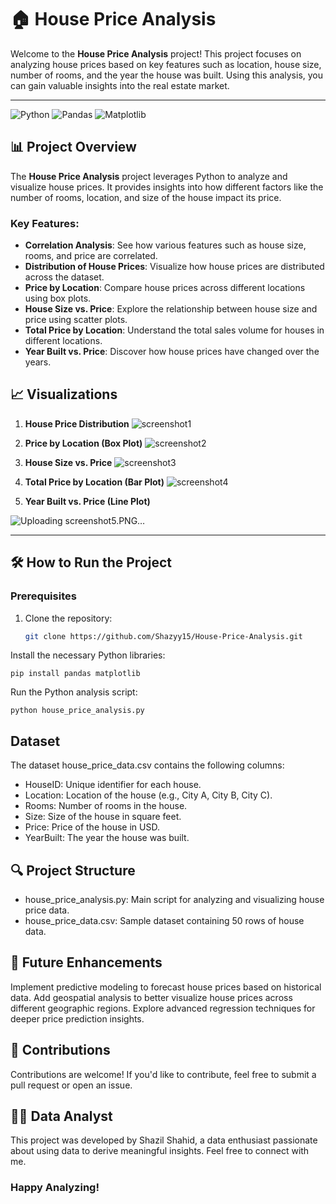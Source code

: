 # 🏠 House Price Analysis

Welcome to the **House Price Analysis** project! This project focuses on analyzing house prices based on key features such as location, house size, number of rooms, and the year the house was built. Using this analysis, you can gain valuable insights into the real estate market.

---

![Python](https://img.shields.io/badge/Python-Data%20Analysis-blue.svg)
![Pandas](https://img.shields.io/badge/Pandas-Data%20Manipulation-green.svg)
![Matplotlib](https://img.shields.io/badge/Matplotlib-Data%20Visualization-orange.svg)

## 📊 Project Overview

The **House Price Analysis** project leverages Python to analyze and visualize house prices. It provides insights into how different factors like the number of rooms, location, and size of the house impact its price.

### Key Features:

- **Correlation Analysis**: See how various features such as house size, rooms, and price are correlated.
- **Distribution of House Prices**: Visualize how house prices are distributed across the dataset.
- **Price by Location**: Compare house prices across different locations using box plots.
- **House Size vs. Price**: Explore the relationship between house size and price using scatter plots.
- **Total Price by Location**: Understand the total sales volume for houses in different locations.
- **Year Built vs. Price**: Discover how house prices have changed over the years.

## 📈 Visualizations

1. **House Price Distribution**
   ![screenshot1](https://github.com/user-attachments/assets/22ed0c63-7276-43ab-a496-2ba5d9438585)


2. **Price by Location (Box Plot)**
   ![screenshot2](https://github.com/user-attachments/assets/e9f0992c-62e9-4a0d-ade8-0b08cfce76b4)


3. **House Size vs. Price**
   ![screenshot3](https://github.com/user-attachments/assets/2e703541-6f63-47c4-910b-42d44daf0a9a)


4. **Total Price by Location (Bar Plot)**
   ![screenshot4](https://github.com/user-attachments/assets/7ef2fb4b-04c4-4718-b69a-ceaf8ec7c19b)


5. **Year Built vs. Price (Line Plot)**
   
![Uploading screenshot5.PNG…]()

---

## 🛠️ How to Run the Project

### Prerequisites

1. Clone the repository:
   ```bash
   git clone https://github.com/Shazyy15/House-Price-Analysis.git
    ```
Install the necessary Python libraries:
 ```
pip install pandas matplotlib
 ```
Run the Python analysis script:
 ```
python house_price_analysis.py
 ```
## Dataset
The dataset house_price_data.csv contains the following columns:

- HouseID: Unique identifier for each house.
- Location: Location of the house (e.g., City A, City B, City C).
- Rooms: Number of rooms in the house.
- Size: Size of the house in square feet.
- Price: Price of the house in USD.
- YearBuilt: The year the house was built.
## 🔍 Project Structure
- house_price_analysis.py: Main script for analyzing and visualizing house price data.
- house_price_data.csv: Sample dataset containing 50 rows of house data.

## 🎨 Future Enhancements
Implement predictive modeling to forecast house prices based on historical data.
Add geospatial analysis to better visualize house prices across different geographic regions.
Explore advanced regression techniques for deeper price prediction insights.

## 🤝 Contributions
Contributions are welcome! If you'd like to contribute, feel free to submit a pull request or open an issue.

## 👨‍💻 Data Analyst
This project was developed by Shazil Shahid, a data enthusiast passionate about using data to derive meaningful insights. Feel free to connect with me.

### Happy Analyzing!
